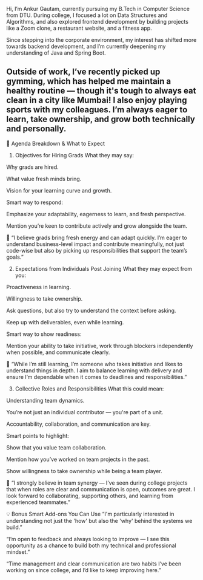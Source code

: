 Hi, I’m Ankur Gautam, currently pursuing my B.Tech in Computer Science from DTU.
During college, I focused a lot on Data Structures and Algorithms, and also explored frontend development by building projects like a Zoom clone, a restaurant website, and a fitness app.

Since stepping into the corporate environment, my interest has shifted more towards backend development, and I’m currently deepening my understanding of Java and Spring Boot.

Outside of work, I’ve recently picked up gymming, which has helped me maintain a healthy routine — though it's tough to always eat clean in a city like Mumbai! I also enjoy playing sports with my colleagues.
I’m always eager to learn, take ownership, and grow both technically and personally.
--------------------------------------

🔹 Agenda Breakdown & What to Expect
1. Objectives for Hiring Grads
What they may say:

Why grads are hired.

What value fresh minds bring.

Vision for your learning curve and growth.

Smart way to respond:

Emphasize your adaptability, eagerness to learn, and fresh perspective.

Mention you’re keen to contribute actively and grow alongside the team.

💬 “I believe grads bring fresh energy and can adapt quickly. I’m eager to understand business-level impact and contribute meaningfully, not just code-wise but also by picking up responsibilities that support the team’s goals.”

2. Expectations from Individuals Post Joining
What they may expect from you:

Proactiveness in learning.

Willingness to take ownership.

Ask questions, but also try to understand the context before asking.

Keep up with deliverables, even while learning.

Smart way to show readiness:

Mention your ability to take initiative, work through blockers independently when possible, and communicate clearly.

💬 “While I’m still learning, I’m someone who takes initiative and likes to understand things in depth. I aim to balance learning with delivery and ensure I’m dependable when it comes to deadlines and responsibilities.”

3. Collective Roles and Responsibilities
What this could mean:

Understanding team dynamics.

You’re not just an individual contributor — you're part of a unit.

Accountability, collaboration, and communication are key.

Smart points to highlight:

Show that you value team collaboration.

Mention how you’ve worked on team projects in the past.

Show willingness to take ownership while being a team player.

💬 “I strongly believe in team synergy — I’ve seen during college projects that when roles are clear and communication is open, outcomes are great. I look forward to collaborating, supporting others, and learning from experienced teammates.”

💡 Bonus Smart Add-ons You Can Use
“I'm particularly interested in understanding not just the 'how' but also the 'why' behind the systems we build.”

“I’m open to feedback and always looking to improve — I see this opportunity as a chance to build both my technical and professional mindset.”

“Time management and clear communication are two habits I’ve been working on since college, and I’d like to keep improving here.”

